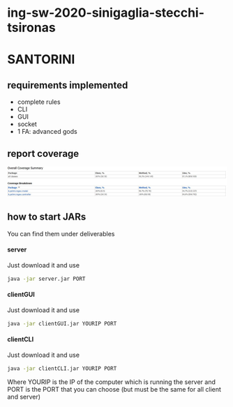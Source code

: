 # ing-sw-2020-sinigaglia-stecchi-tsironas
# SANTORINI



## requirements implemented
- complete rules
- CLI
- GUI
- socket
- 1 FA: advanced gods 


## report coverage
![alt text](https://github.com/DanoSSS/ing-sw-2020-sinigaglia-stecchi-tsironas/blob/master/coverage_report/coverage_report.JPG?raw=true)


## how to start JARs
You can find them under deliverables
#### server
Just download it and use  
```bash
java -jar server.jar PORT
```
#### clientGUI
Just download it and use
```bash
java -jar clientGUI.jar YOURIP PORT
```
#### clientCLI
Just download it and use
```bash
java -jar clientCLI.jar YOURIP PORT
```
Where YOURIP is the IP of the computer which is running the server and PORT is the PORT that you can choose (but must be the same for all client and server)
